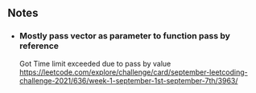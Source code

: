 ## Notes 
* ### Mostly pass vector as parameter to function pass by reference 
  Got Time limit exceeded due to pass by value  https://leetcode.com/explore/challenge/card/september-leetcoding-challenge-2021/636/week-1-september-1st-september-7th/3963/
